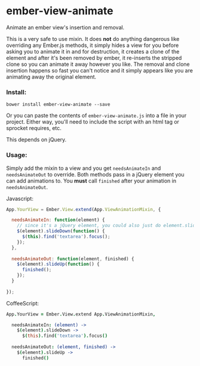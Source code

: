 ember-view-animate
==================

Animate an ember view's insertion and removal.

This is a very safe to use mixin. It does **not** do anything dangerous like overriding any Ember.js methods, it simply hides a view for you before asking you to animate it in and for destruction, it creates a clone of the element and after it's been removed by ember, it re-inserts the stripped clone so you can animate it away however you like. The removal and clone insertion happens so fast you can't notice and it simply appears like you are animating away the original element.

### Install:

    bower install ember-view-animate --save
    
Or you can paste the contents of `ember-view-animate.js` into a file in your project. Either way, you'll need to include
the script with an html tag or sprocket requires, etc.

This depends on jQuery.

### Usage:

Simply add the mixin to a view and you get `needsAnimateIn` and `needsAnimateOut` to override. Both methods pass in a jQuery element you can add animations to. You **must** call `finished` after your animation in `needsAnimateOut`.

Javascript:

```js
App.YourView = Ember.View.extend(App.ViewAnimationMixin, {

  needsAnimateIn: function(element) {
    // since it's a jQuery element, you could also just do element.slideDown
    $(element).slideDown(function() {
      $(this).find('textarea').focus();
    });
  },
  
  needsAnimateOut: function(element, finished) {
    $(element).slideUp(function() {
      finished();
    });
  }
  
});
```

CoffeeScript:

```coffeescript
App.YourView = Ember.View.extend App.ViewAnimationMixin,

  needsAnimateIn: (element) ->
    $(element).slideDown ->
      $(this).find('textarea').focus()
      
  needsAnimateOut: (element, finished) ->
    $(element).slideUp ->
      finished()
```
